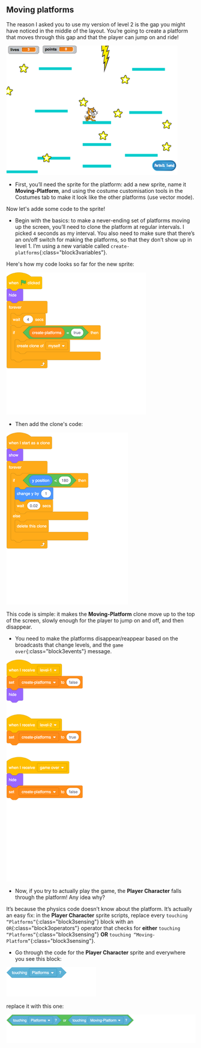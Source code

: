 ## Moving platforms

The reason I asked you to use my version of level 2 is the gap you might have noticed in the middle of the layout. You’re going to create a platform that moves through this gap and that the player can jump on and ride!

![Another level with different platforms](images/movingPlatforms.png)

+ First, you’ll need the sprite for the platform: add a new sprite, name it **Moving-Platform**, and using the costume customisation tools in the Costumes tab to make it look like the other platforms \(use vector mode\).

Now let's adde some code to the sprite! 

+ Begin with the basics: to make a never-ending set of platforms moving up the screen, you’ll need to clone the platform at regular intervals. I picked `4` seconds as my interval. You also need to make sure that there’s an on/off switch for making the platforms, so that they don’t show up in level 1. I’m using a new variable called `create-platforms`{:class="block3variables"}. 

Here's how my code looks so far for the new sprite:

![blocks_1546563714_8613892](images/blocks_1546563714_8613892.png)

+ Then add the clone's code:

![blocks_1546563715_981292](images/blocks_1546563715_981292.png)

This code is simple: it makes the **Moving-Platform** clone move up to the top of the screen, slowly enough for the player to jump on and off, and then disappear. 

+ You need to make the platforms disappear/reappear based on the broadcasts that change levels, and the `game over`{:class="block3events"} message. 

![blocks_1546563717_0902479](images/blocks_1546563717_0902479.png)

+ Now, if you try to actually play the game, the **Player Character** falls through the platform! Any idea why? 

It’s because the physics code doesn’t know about the platform. It’s actually an easy fix: in the **Player Character** sprite scripts, replace every `touching “Platforms”`{:class="block3sensing"}  block with an `OR`{:class="block3operators"} operator that checks for **either** `touching “Platforms”`{:class="block3sensing"}  **OR** `touching “Moving-Platform”`{:class="block3sensing"}.
 
+ Go through the code for the **Player Character** sprite and everywhere you see this block:

![blocks_1546563718_224854](images/blocks_1546563718_224854.png)

replace it with this one:

![blocks_1546563719_288863](images/blocks_1546563719_288863.png)
